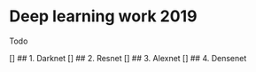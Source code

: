 # Deep learning work 2019

Todo

[] ## 1. Darknet
[] ## 2. Resnet
[] ## 3. Alexnet
[] ## 4. Densenet
